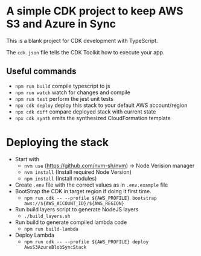 # A simple CDK project to keep AWS S3 and Azure in Sync

This is a blank project for CDK development with TypeScript.

The `cdk.json` file tells the CDK Toolkit how to execute your app.

## Useful commands

* `npm run build`   compile typescript to js
* `npm run watch`   watch for changes and compile
* `npm run test`    perform the jest unit tests
* `npx cdk deploy`  deploy this stack to your default AWS account/region
* `npx cdk diff`    compare deployed stack with current state
* `npx cdk synth`   emits the synthesized CloudFormation template

# Deploying the stack
* Start with
  * `nvm use` (https://github.com/nvm-sh/nvm) -> Node Verision manager
  * `nvm install` (Install required Node Version)
  * `npm install` (Install modules)
* Create `.env` file with the correct values as in `.env.example` file 
* BootStrap the CDK in target region if doing it first time.
  * `npm run cdk -- --profile ${AWS_PROFILE} bootstrap aws://${AWS_ACCOUNT_ID}/${AWS_REGION}` 
* Run build layers script to generate NodeJS layers
  * `./build_layers.sh`
* Run build to generate compiled lambda code
  * `npm run build-lambda` 
* Deploy Lambda
  * `npm run cdk -- --profile ${AWS_PROFILE} deploy AwsS3AzureBlobSyncStack`
